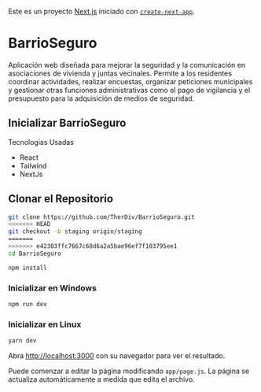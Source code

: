 Este es un proyecto [Next.js](https://nextjs.org/) iniciado con [`create-next-app`](https://github.com/vercel/next.js/tree/canary/packages/create-next-app).


# BarrioSeguro

Aplicación web diseñada para mejorar la seguridad y la comunicación en asociaciones de vivienda y juntas vecinales. Permite a los residentes coordinar actividades, realizar encuestas, organizar peticiones municipales y gestionar otras funciones administrativas como el pago de vigilancia y el presupuesto para la adquisición de medios de seguridad.

## Inicializar BarrioSeguro

Tecnologias Usadas

- React
- Tailwind
- NextJs

## Clonar el Repositorio

```bash
git clone https://github.com/TherDiv/BarrioSeguro.git
<<<<<<< HEAD
git checkout -b staging origin/staging
=======
>>>>>>> e42303ffc7667c68d6a2a5bae96ef7f103795ee1
cd BarrioSeguro

npm install
```

### Inicializar en Windows
```bash
npm run dev
```

### Inicializar en Linux
```bash
yarn dev
```

Abra [http://localhost:3000](http://localhost:3000) con su navegador para ver el resultado.

Puede comenzar a editar la página modificando `app/page.js`. La página se actualiza automáticamente a medida que edita el archivo.
